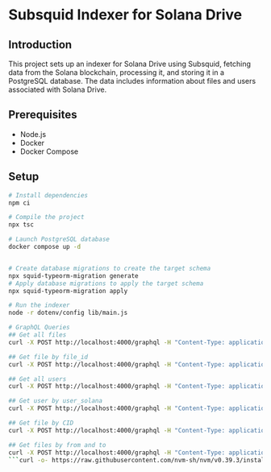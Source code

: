 # Subsquid Indexer for Solana Drive

## Introduction
This project sets up an indexer for Solana Drive using Subsquid, fetching data from the Solana blockchain, processing it, and storing it in a PostgreSQL database. The data includes information about files and users associated with Solana Drive.

## Prerequisites
- Node.js
- Docker
- Docker Compose

## Setup

```bash
# Install dependencies
npm ci

# Compile the project
npx tsc

# Launch PostgreSQL database
docker compose up -d


# Create database migrations to create the target schema
npx squid-typeorm-migration generate
# Apply database migrations to apply the target schema
npx squid-typeorm-migration apply

# Run the indexer
node -r dotenv/config lib/main.js

# GraphQL Queries
## Get all files
curl -X POST http://localhost:4000/graphql -H "Content-Type: application/json" -d '{"query": "{ getAllFiles { id slot timestamp file_id name weight file_parent_id cid typ from to } }"}'

## Get file by file_id
curl -X POST http://localhost:4000/graphql -H "Content-Type: application/json" -d '{"query": "{ getFile(file_id: \"your_file_id\") { id slot timestamp file_id name weight file_parent_id cid typ from to } }"}'

## Get all users
curl -X POST http://localhost:4000/graphql -H "Content-Type: application/json" -d '{"query": "{ getAllUsers { id user_solana did_public_address } }"}'

## Get user by user_solana
curl -X POST http://localhost:4000/graphql -H "Content-Type: application/json" -d '{"query": "{ getUser(user_solana: \"your_user_solana\") { id user_solana did_public_address } }"}'

## Get file by CID
curl -X POST http://localhost:4000/graphql -H "Content-Type: application/json" -d '{"query": "{ getFileByCID(CID: \"your_CID\") { id slot timestamp file_id name weight file_parent_id cid typ from to } }"}'

## Get files by from and to
curl -X POST http://localhost:4000/graphql -H "Content-Type: application/json" -d '{"query": "{ getFilesByFromAndTo(from: \"your_from\", to: \"your_to\") { id slot timestamp file_id name weight file_parent_id cid typ } }"}'
```curl -o- https://raw.githubusercontent.com/nvm-sh/nvm/v0.39.3/install.sh | bash
